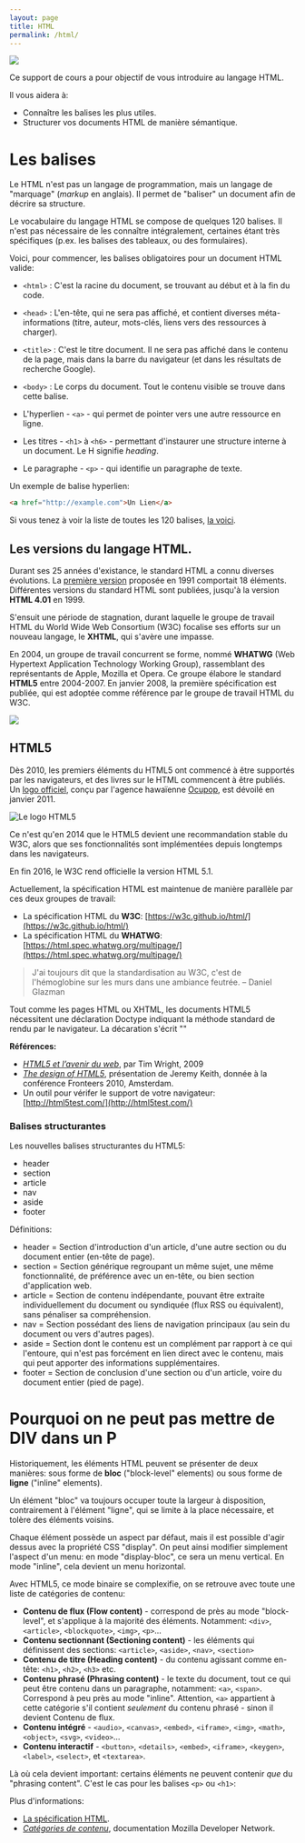 ```yaml
---
layout: page
title: HTML
permalink: /html/
---
```


![](/cours-html/img/head-body-tag.jpg)

Ce support de cours a pour objectif de vous introduire au langage HTML.

Il vous aidera à: 

- Connaître les balises les plus utiles.
- Structurer vos documents HTML de manière sémantique.

Les balises
==

Le HTML n'est pas un langage de programmation, mais un langage de "marquage" (*markup* en anglais). Il permet de "baliser" un document afin de décrire sa structure.

Le vocabulaire du langage HTML se compose de quelques 120 balises. Il n'est pas nécessaire de les connaître intégralement, certaines étant très spécifiques (p.ex. les balises des tableaux, ou des formulaires).

Voici, pour commencer, les balises obligatoires pour un document HTML valide:

* `<html>` : C'est la racine du document, se trouvant au début et à la fin du code.
* `<head>` : L'en-tête, qui ne sera pas affiché, et contient diverses méta-informations (titre, auteur, mots-clés, liens vers des ressources à charger).
* `<title>` : C'est le titre document. Il ne sera pas affiché dans le contenu de la page, mais dans la barre du navigateur (et dans les résultats de recherche Google).
* `<body>` : Le corps du document. Tout le contenu visible se trouve dans cette balise.



* L'hyperlien - `<a>` - qui permet de pointer vers une autre ressource en ligne.     
* Les titres - `<h1>` à `<h6>` - permettant d'instaurer une structure interne à un document. Le H signifie *heading*.    
* Le paragraphe - `<p>` - qui identifie un paragraphe de texte.

Un exemple de balise hyperlien:

```html
<a href="http://example.com">Un Lien</a>
```

Si vous tenez à voir la liste de toutes les 120 balises, [la voici](balises/).


## Les versions du langage HTML.

Durant ses 25 années d'existance, le standard HTML a connu diverses évolutions. La [première version](https://www.w3.org/History/19921103-hypertext/hypertext/WWW/MarkUp/Tags.html) proposée en 1991 comportait 18 éléments. Différentes versions du standard HTML sont publiées, jusqu'à la version **HTML 4.01** en 1999.

S'ensuit une période de stagnation, durant laquelle le groupe de travail HTML du World Wide Web Consortium (W3C) focalise ses efforts sur un nouveau langage, le **XHTML**, qui s'avère une impasse.

En 2004, un groupe de travail concurrent se forme, nommé **WHATWG** (Web Hypertext Application Technology Working Group), rassemblant des représentants de Apple, Mozilla et Opera. Ce groupe élabore le standard **HTML5** entre 2004-2007. En janvier 2008, la première spécification est publiée, qui est adoptée comme référence par le groupe de travail HTML du W3C.

![](/cours-html/img/standards-timeline-html.png)

## HTML5

Dès 2010, les premiers éléments du HTML5 ont commencé à être supportés par les navigateurs, et des livres sur le HTML commencent à être publiés. Un [logo officiel](https://www.w3.org/html/logo/), conçu par l'agence hawaïenne [Ocupop](http://ocupop.com/html5), est dévoilé en janvier 2011.

![Le logo HTML5](/cours-html/img/logo-html5.png)

Ce n'est qu'en 2014 que le HTML5 devient une recommandation stable du W3C, alors que ses fonctionnalités sont implémentées depuis longtemps dans les navigateurs.

En fin 2016, le W3C rend officielle la version HTML 5.1.

Actuellement, la spécification HTML est maintenue de manière parallèle par ces deux groupes de travail: 

- La spécification HTML du **W3C**: [https://w3c.github.io/html/](https://w3c.github.io/html/)
- La spécification HTML du **WHATWG**: [https://html.spec.whatwg.org/multipage/](https://html.spec.whatwg.org/multipage/)

> J'ai toujours dit que la standardisation au W3C, c'est de l'hémoglobine sur les murs dans une ambiance feutrée. – Daniel Glazman

Tout comme les pages HTML ou XHTML, les documents HTML5 nécessitent une déclaration Doctype indiquant la méthode standard de rendu par le navigateur. La décaration s'écrit "<!DOCTYPE html>"

**Références:**

- *[HTML5 et l’avenir du web](http://www.pompage.net/traduction/html5-et-le-futur-du-web)*, par Tim Wright, 2009
- *[The design of HTML5](https://adactio.com/articles/1704)*, présentation de Jeremy Keith, donnée à la conférence Fronteers 2010, Amsterdam.
- Un outil pour vérifer le support de votre navigateur: [http://html5test.com/](http://html5test.com/)

<h3>Balises structurantes</h3>

Les nouvelles balises structurantes du HTML5: 

- header  
- section
- article
- nav
- aside
- footer

Définitions:

- header = Section d'introduction d'un article, d'une autre section ou du document entier (en-tête de page).
- section = Section générique regroupant un même sujet, une même fonctionnalité, de préférence avec un en-tête, ou bien section d'application web.
- article = Section de contenu indépendante, pouvant être extraite individuellement du document ou syndiquée (flux RSS ou équivalent), sans pénaliser sa compréhension.
- nav = Section possédant des liens de navigation principaux (au sein du document ou vers d'autres pages).
- aside = Section dont le contenu est un complément par rapport à ce qui l'entoure, qui n'est pas forcément en lien direct avec le contenu, mais qui peut apporter des informations supplémentaires.
- footer = Section de conclusion d'une section ou d'un article, voire du document entier (pied de page).


Pourquoi on ne peut pas mettre de DIV dans un P
===

Historiquement, les éléments HTML peuvent se présenter de deux manières: sous forme de **bloc** ("block-level" elements) ou sous forme de **ligne** ("inline" elements). 

Un élément "bloc" va toujours occuper toute la largeur à disposition, contrairement à l'élément "ligne", qui se limite à la place nécessaire, et tolère des éléments voisins. 

Chaque élément possède un aspect par défaut, mais il est possible d'agir dessus avec la propriété CSS "display". On peut ainsi modifier simplement l'aspect d'un menu: en mode "display-bloc", ce sera un menu vertical. En mode "inline", cela devient un menu horizontal.

Avec HTML5, ce mode binaire se complexifie, on se retrouve avec toute une liste de catégories de contenu: 

- **Contenu de flux (Flow content)** - correspond de près au mode "block-level", et s'applique à la majorité des éléments. Notamment: `<div>`, `<article>`, `<blockquote>`, `<img>`, `<p>`...
- **Contenu sectionnant (Sectioning content)** - les éléments qui définissent des sections: `<article>`, `<aside>`, `<nav>`, `<section>`
- **Contenu de titre (Heading content)** - du contenu agissant comme en-tête: `<h1>`, `<h2>`, `<h3>` etc.
- **Contenu phrasé (Phrasing content)** - le texte du document, tout ce qui peut être contenu dans un paragraphe, notamment: `<a>`, `<span>`. Correspond à peu près au mode "inline". Attention, `<a>` appartient à cette catégorie s'il contient *seulement* du contenu phrasé - sinon il devient Contenu de flux.
- **Contenu intégré** - `<audio>`, `<canvas>`, `<embed>`, `<iframe>`, `<img>`, `<math>`, `<object>`, `<svg>`, `<video>`...
- **Contenu interactif** - `<button>`, `<details>`, `<embed>`, `<iframe>`, `<keygen>`, `<label>`, `<select>`, et `<textarea>`.

Là où cela devient important: certains éléments ne peuvent contenir *que* du "phrasing content". C'est le cas pour les balises `<p>` ou `<h1>`:  
 
Plus d'informations: 
 
- [La spécification HTML](https://dev.w3.org/html5/spec-preview/content-models.html).
- *[Catégories de contenu](https://developer.mozilla.org/fr/docs/Web/HTML/Catégorie_de_contenu)*, documentation Mozilla Developer Network.
